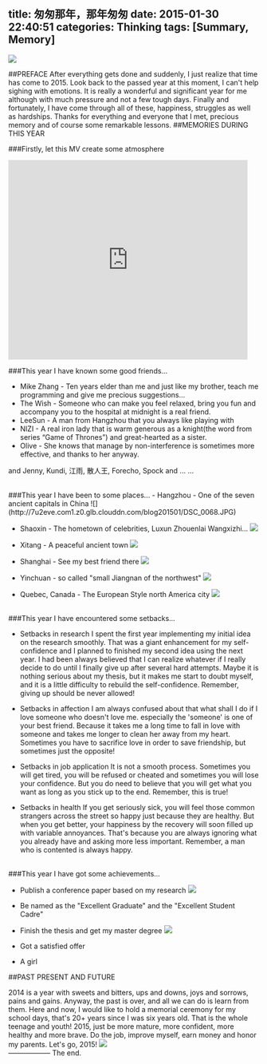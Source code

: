 title: 匆匆那年，那年匆匆
date: 2015-01-30 22:40:51
categories: Thinking
tags: [Summary, Memory]
---
![](http://7u2eve.com1.z0.glb.clouddn.com/appapp2015b1.jpg)
<!-- more -->
##PREFACE 
After everything gets done and suddenly, I just realize that time has come to 2015. Look back to the passed year at this moment, I can't help sighing with emotions. It is really a wonderful and significant year for me although with much pressure and not a few tough days. Finally and fortunately, I have come through all of these, happiness, struggles as well as hardships. Thanks for everything and everyone that I met, precious memory and of course some remarkable lessons.
##MEMORIES DURING THIS YEAR

###Firstly, let this MV create some atmosphere

<iframe src="http://www.tudou.com/programs/view/html5embed.action?type=0&code=uhduWh3WD_Y&lcode=&resourceId=709134954_06_05_99" allowtransparency="true" allowfullscreen="true" scrolling="no" border="0" frameborder="0" style="width:480px;height:400px;"></iframe>

###This year I have known some good friends...

- Mike Zhang - Ten years elder than me and just like my brother, teach me programming and give me precious suggestions...
- The Wish - Someone who can make you feel relaxed, bring you fun and accompany you to the hospital at midnight is a real friend.
- LeeSun - A man from Hangzhou that you always like playing with
- NIZI - A real iron lady that is warm generous as a knight(the word from series “Game of Thrones”) and great-hearted as a sister.
- Olive - She knows that manage by non-interference is sometimes more effective, and thanks to her anyway.

and Jenny, Kundi, 江雨, 散人王, Forecho, Spock and ... ...


<br>
###This year I have been to some places...
- Hangzhou - One of the seven ancient capitals in China
![](http://7u2eve.com1.z0.glb.clouddn.com/blog201501/DSC_0068.JPG)


- Shaoxin - The hometown of celebrities, Luxun Zhouenlai Wangxizhi...
![](http://7u2eve.com1.z0.glb.clouddn.com/blog201501/DSC_0508.jpg)


- Xitang - A peaceful ancient town
![](http://7u2eve.com1.z0.glb.clouddn.com/blog201501/DSC_0111.jpg)

- Shanghai - See my best friend there
![](http://7u2eve.com1.z0.glb.clouddn.com/blog201501/DSC_0209.jpg)

- Yinchuan - so called "small Jiangnan of the northwest"
![](http://7u2eve.com1.z0.glb.clouddn.com/blog201501/DSCF1680.jpg)

- Quebec, Canada - The European Style north America city
![](http://7u2eve.com1.z0.glb.clouddn.com/blog201501/DSCN0825.jpg)

<br>
###This year I have encountered some setbacks...

- Setbacks in research
I spent the first year implementing my initial idea on the research smoothly. That was a giant enhancement for my self-confidence and I planned to finished my second idea using the next year. I had been always believed that I can realize whatever if I really decide to do until I finally give up after several hard attempts. Maybe it is nothing serious about my thesis, but it makes me start to doubt myself, and it is a little difficulty to rebuild the self-confidence. Remember, giving up should be never allowed!

- Setbacks in affection
I am always confused about that what shall I do if I love someone who doesn't love me. especially the 'someone' is one of your best friend. Because it takes me a long time to fall in love with someone and takes me longer to clean her away from my heart. Sometimes you have to sacrifice love in order to save friendship, but sometimes just the opposite!

- Setbacks in job application
It is not a smooth process. Sometimes you will get tired, you will be refused or cheated and sometimes you will lose your confidence. But you do need to believe that you will get what you want as long as you stick up to the end. Remember, this is true!

- Setbacks in health
If you get seriously sick, you will feel those common strangers across the street so happy just because they are healthy. But when you get better, your happiness by the recovery will soon filled up with variable annoyances. That's because you are always ignoring what you already have and asking more less important. Remember, a man who is contented is always happy.

<br>
###This year I have got some achievements...

- Publish a conference paper based on my research
![](http://7u2eve.com1.z0.glb.clouddn.com/blog201501/copy-cropped-cropped2-logo_363.png) 

- Be named as the "Excellent Graduate" and the "Excellent Student Cadre"

- Finish the thesis and get my master degree
![](http://7u2eve.com1.z0.glb.clouddn.com/blog201501/IMG_6712.jpg)

- Got a satisfied offer

- A girl

##PAST PRESENT AND FUTURE

2014 is a year with sweets and bitters, ups and downs, joys and sorrows, pains and gains. Anyway, the past is over, and all we can do is learn from them.
Here and now, I would like to hold a memorial ceremony for my school days, that's 20+ years since I was six years old. That is the whole teenage and youth!
2015, just be more mature, more confident, more healthy and more brave. Do the job, improve myself, earn money and honor my parents.
Let's go, 2015!
![](http://7u2eve.com1.z0.glb.clouddn.com/blog201501/2015.png)
<br>
——————
The end.